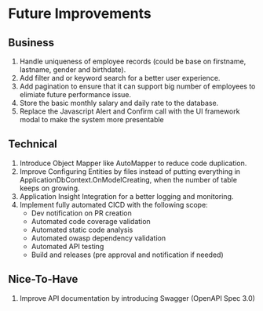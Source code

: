 # Future Improvements

## Business
1. Handle uniqueness of employee records (could be base on firstname, lastname, gender and birthdate).
2. Add filter and or keyword search for a better user experience.
3. Add pagination to ensure that it can support big number of employees to elimiate future performance issue.
4. Store the basic monthly salary and daily rate to the database.
5. Replace the Javascript Alert and Confirm call with the UI framework modal to make the system more presentable

## Technical
1. Introduce Object Mapper like AutoMapper to reduce code duplication.
2. Improve Configuring Entities by files instead of putting everything in ApplicationDbContext.OnModelCreating, when the number of table keeps on growing.
3. Application Insight Integration for a better logging and monitoring.
4. Implement fully automated CICD with the following scope:
	- Dev notification on PR creation
	- Automated code coverage validation
	- Automated static code analysis
	- Automated owasp dependency validation
	- Automated API testing
	- Build and releases (pre approval and notification if needed)

## Nice-To-Have
1. Improve API documentation by introducing Swagger (OpenAPI Spec 3.0)